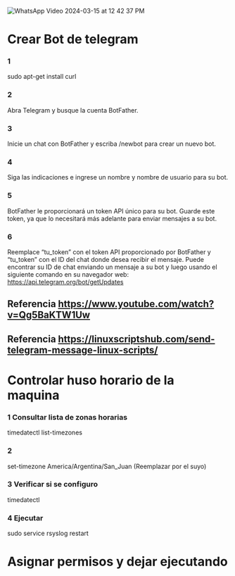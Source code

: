 
![WhatsApp Video 2024-03-15 at 12 42 37 PM](https://github.com/Santiluna99/Bash-SIEM/assets/92774109/e3087dae-8598-4e35-840e-9b8f5dfba574)



# Crear Bot de telegram
### 1
sudo apt-get install curl

### 2
Abra Telegram y busque la cuenta BotFather.
### 3
Inicie un chat con BotFather y escriba /newbot para crear un nuevo bot.
### 4 
Siga las indicaciones e ingrese un nombre y nombre de usuario para su bot.

### 5
BotFather le proporcionará un token API único para su bot. Guarde este token, ya que lo necesitará más adelante para enviar mensajes a su bot.

### 6
Reemplace “tu_token” con el token API proporcionado por BotFather y “tu_token” con el ID del chat donde desea recibir el mensaje. Puede encontrar su ID de chat enviando un mensaje a su bot y luego usando el siguiente comando en su navegador web:
https://api.telegram.org/bot/getUpdates


## Referencia https://www.youtube.com/watch?v=Qg5BaKTW1Uw
## Referencia https://linuxscriptshub.com/send-telegram-message-linux-scripts/

# Controlar huso horario de la maquina

### 1 Consultar lista de zonas horarias
timedatectl list-timezones

### 2
set-timezone America/Argentina/San_Juan (Reemplazar por el suyo)

### 3 Verificar si se configuro
timedatectl

### 4 Ejecutar
sudo service rsyslog restart

# Asignar permisos y dejar ejecutando
